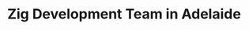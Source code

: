 ---
title: Zig Development Team in Adelaide
permalink: /landings/locations/adelaide/developer/zig
technology: Zig
location: Adelaide
---